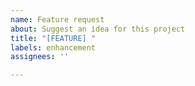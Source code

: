 ```yaml
---
name: Feature request
about: Suggest an idea for this project
title: "[FEATURE] "
labels: enhancement
assignees: ''

---
```



